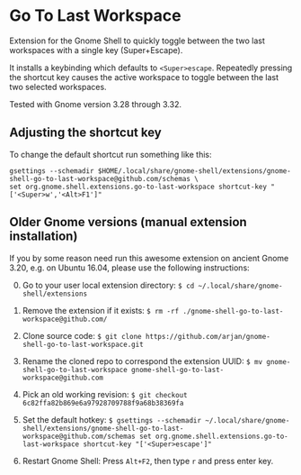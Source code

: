 Go To Last Workspace
====================

Extension for the Gnome Shell to quickly toggle between the two last
workspaces with a single key (Super+Escape).

It installs a keybinding which defaults to `<Super>escape`. Repeatedly
pressing the shortcut key causes the active workspace to toggle
between the last two selected workspaces.

Tested with Gnome version 3.28 through 3.32.

## Adjusting the shortcut key

To change the default shortcut run something like this:

    gsettings --schemadir $HOME/.local/share/gnome-shell/extensions/gnome-shell-go-to-last-workspace@github.com/schemas \
    set org.gnome.shell.extensions.go-to-last-workspace shortcut-key "['<Super>w','<Alt>F1']"

## Older Gnome versions (manual extension installation)

If you by some reason need run this awesome extension on ancient Gnome 3.20, e.g. on Ubuntu 16.04, please use the following instructions:

0) Go to your user local extension directory:
`$ cd ~/.local/share/gnome-shell/extensions`

1) Remove the extension if it exists:
`$ rm -rf ./gnome-shell-go-to-last-workspace@github.com/`

2) Clone source code:
`$ git clone https://github.com/arjan/gnome-shell-go-to-last-workspace.git`

3) Rename the cloned repo to correspond the extension UUID:
`$ mv gnome-shell-go-to-last-workspace gnome-shell-go-to-last-workspace@github.com`

4) Pick an old working revision:
`$ git checkout 6c82ffa82b869e6a97928709788f9a68b38369fa`

5) Set the default hotkey:
`$ gsettings --schemadir ~/.local/share/gnome-shell/extensions/gnome-shell-go-to-last-workspace@github.com/schemas set org.gnome.shell.extensions.go-to-last-workspace shortcut-key "['<Super>escape']"`

6) Restart Gnome Shell:
Press `Alt+F2`, then type `r` and press enter key.
